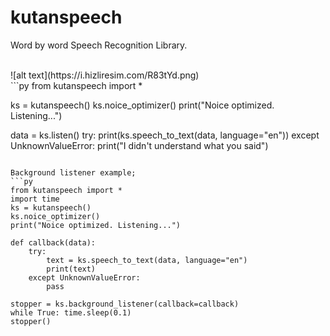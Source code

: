 # kutanspeech
Word by word Speech Recognition Library.

</br>
![alt text](https://i.hizliresim.com/R83tYd.png)
</br>
```py
from kutanspeech import *

ks = kutanspeech()
ks.noice_optimizer()
print("Noice optimized. Listening...")

data = ks.listen()
try:
    print(ks.speech_to_text(data, language="en"))
except UnknownValueError:
    print("I didn't understand what you said")
```

Background listener example;
```py
from kutanspeech import *
import time
ks = kutanspeech()
ks.noice_optimizer()
print("Noice optimized. Listening...")

def callback(data):
    try:
        text = ks.speech_to_text(data, language="en")
        print(text)
    except UnknownValueError:
        pass

stopper = ks.background_listener(callback=callback)
while True: time.sleep(0.1)
stopper()
```
